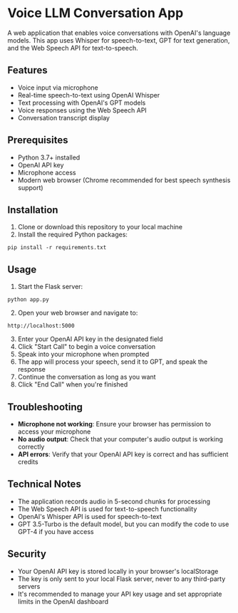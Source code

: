 # Voice LLM Conversation App

A web application that enables voice conversations with OpenAI's language models. This app uses Whisper for speech-to-text, GPT for text generation, and the Web Speech API for text-to-speech.

## Features

- Voice input via microphone
- Real-time speech-to-text using OpenAI Whisper
- Text processing with OpenAI's GPT models
- Voice responses using the Web Speech API
- Conversation transcript display

## Prerequisites

- Python 3.7+ installed
- OpenAI API key
- Microphone access
- Modern web browser (Chrome recommended for best speech synthesis support)

## Installation

1. Clone or download this repository to your local machine
2. Install the required Python packages:

```
pip install -r requirements.txt
```

## Usage

1. Start the Flask server:

```
python app.py
```

2. Open your web browser and navigate to:

```
http://localhost:5000
```

3. Enter your OpenAI API key in the designated field
4. Click "Start Call" to begin a voice conversation
5. Speak into your microphone when prompted
6. The app will process your speech, send it to GPT, and speak the response
7. Continue the conversation as long as you want
8. Click "End Call" when you're finished

## Troubleshooting

- **Microphone not working**: Ensure your browser has permission to access your microphone
- **No audio output**: Check that your computer's audio output is working correctly
- **API errors**: Verify that your OpenAI API key is correct and has sufficient credits

## Technical Notes

- The application records audio in 5-second chunks for processing
- The Web Speech API is used for text-to-speech functionality
- OpenAI's Whisper API is used for speech-to-text
- GPT 3.5-Turbo is the default model, but you can modify the code to use GPT-4 if you have access

## Security

- Your OpenAI API key is stored locally in your browser's localStorage
- The key is only sent to your local Flask server, never to any third-party servers
- It's recommended to manage your API key usage and set appropriate limits in the OpenAI dashboard
